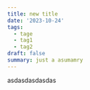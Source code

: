 ```yaml
---
title: new title
date: '2023-10-24'
tags:
  - tage
  - tag1
  - tag2
draft: false
summary: just a asumamry
---
```

asdasdasdasdas
